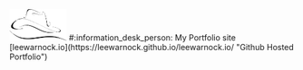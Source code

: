 <img src ="https://github.com/LeeWarnock/leewarnock.io/blob/master/images/Logo-black.png" alt="Hat Logo" width="20%">
#:information_desk_person: My Portfolio site [leewarnock.io](https://leewarnock.github.io/leewarnock.io/ "Github Hosted Portfolio")
